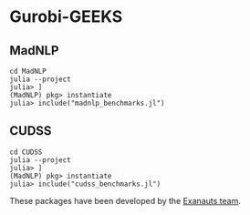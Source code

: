 # Gurobi-GEEKS

## MadNLP

```
cd MadNLP
julia --project
julia> ]
(MadNLP) pkg> instantiate
julia> include("madnlp_benchmarks.jl")
```

## CUDSS

```
cd CUDSS
julia --project
julia> ]
(MadNLP) pkg> instantiate
julia> include("cudss_benchmarks.jl")
```

These packages have been developed by the [Exanauts team](https://exanauts.github.io/).